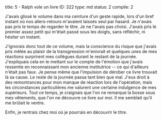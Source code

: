 title:          5 - Ralph vole un livre
ID:             322
type:           md
status:         2
compile:        2


J'avais glissé le volume dans ma ceinture d'un geste rapide, lors d'un bref instant où nos allers-retours m'avaient laissés seul par hasard. Je n'avais pas pris le temps de regarder le titre. Je ne l'avais pas choisi. J'avais pris le premier assez petit qui m'était passé sous les doigts, sans réfléchir, ni hésiter un instant.

J'ignorais donc tout de ce volume, mais la conscience du risque que j'avais pris mêlée au plaisir de la transgression m'enivrait et quelques unes de mes réactions surprirent mes collègues durant le restant de la journée. J'expliquais cela en le mettant sur le compte de l'émotion que j'avais ressentie en reconnaissant mon ancienne institutrice -- ce qui d'ailleurs n'était pas faux. Je pense même que l'impulsion de dérober ce livre trouvait là sa cause. Le reste de la journée passa tant bien que mal. J'eus droit à des remontrances pour mon manque de réaction lors de l'opération, mais les circonstances particulières me valurent une certaine indulgence de mes supérieurs. Tout ce temps, je craignais que l'on ne remarque la bosse sous mes vêtements, que l'on ne découvre ce livre sur moi. Il me semblait qu'il me brûlait le ventre.

Enfin, je rentrais chez moi où je pourrais en découvrir le titre.